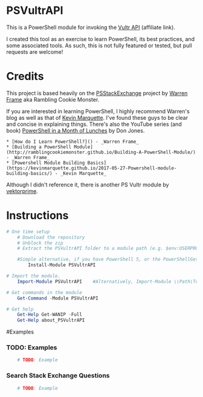 PSVultrAPI
=============

This is a PowerShell module for invoking the [Vultr API](https://www.vultr.com/api/?ref=7238481) (affiliate link).

I created this tool as an exercise to learn PowerShell, its best practices, and some associated tools.
As such, this is not fully featured or tested, but pull requests are welcome!

# Credits

This project is based heavily on the [PSStackExchange](https://github.com/RamblingCookieMonster/PSStackExchange) project by 
[Warren Frame](https://github.com/ramblingcookiemonster) aka Rambling Cookie Monster.

If you are interested in learning PowerShell, I highly recommend Warren's blog as well as that of [Kevin Marquette]().
I've found these guys to be clear and concise in explaining things. There's also the YouTube series (and book) 
[PowerShell in a Month of Lunches](https://www.youtube.com/playlist?list=PL6D474E721138865A) by Don Jones.

	* [How do I Learn PowerShell?]() - _Warren Frame_
	* [Building a PowerShell Module](http://ramblingcookiemonster.github.io/Building-A-PowerShell-Module/) - _Warren Frame_
	* [Powershell Module Building Basics](https://kevinmarquette.github.io/2017-05-27-Powershell-module-building-basics/) - _Kevin Marquette_

Although I didn't reference it, there is another PS Vultr module by [vektorprime](https://gitlab.com/vektorprime/Vultr-PowerShell).
	
# Instructions

```powershell
# One time setup
    # Download the repository
    # Unblock the zip
    # Extract the PSVultrAPI folder to a module path (e.g. $env:USERPROFILE\Documents\WindowsPowerShell\Modules\)

    #Simple alternative, if you have PowerShell 5, or the PowerShellGet module:
        Install-Module PSVultrAPI

# Import the module.
    Import-Module PSVultrAPI    #Alternatively, Import-Module \\Path\To\PSVultrAPI

# Get commands in the module
    Get-Command -Module PSVultrAPI

# Get help
    Get-Help Get-WANIP -Full
    Get-Help about_PSVultrAPI
```

#Examples

### TODO: Examples

```PowerShell
	# TODO: Example
```

### Search Stack Exchange Questions

```PowerShell
	# TODO: Example
```